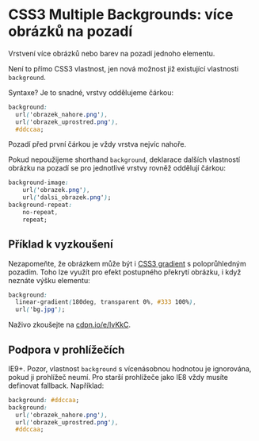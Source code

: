 CSS3 Multiple Backgrounds: více obrázků na pozadí
=================================================

Vrstvení více obrázků nebo barev na pozadí jednoho elementu.

Není to přímo CSS3 vlastnost, jen nová možnost již existující vlastnosti `background`.

Syntaxe? Je to snadné, vrstvy oddělujeme čárkou:

```css
background:
  url('obrazek_nahore.png'),
  url('obrazek_uprostred.png'),
  #ddccaa;
```

Pozadí před první čárkou je vždy vrstva nejvíc nahoře.

Pokud nepoužijeme shorthand `background`, deklarace dalších vlastností obrázku na pozadí se pro jednotlivé vrstvy rovněž oddělují čárkou:

```css
background-image:
	url('obrazek.png'),
	url('dalsi_obrazek.png');
background-repeat:
	no-repeat,
	repeat;
```

Příklad k vyzkoušení
--------------------

Nezapomeňte, že obrázkem může být i [CSS3 gradient](css3-gradients.md) s poloprůhledným pozadím. Toho lze využít pro efekt postupného překrytí obrázku, i když neznáte výšku elementu:

```css
background:
  linear-gradient(180deg, transparent 0%, #333 100%),
  url('bg.jpg');
```

Naživo zkoušejte na [cdpn.io/e/lvKkC](http://cdpn.io/e/lvKkC).


Podpora v prohlížečích
----------------------

IE9+. Pozor, vlastnost `background` s vícenásobnou hodnotou je ignorována, pokud ji prohlížeč neumí. Pro starší prohlížeče jako IE8 vždy musíte definovat fallback. Například:

```css
background: #ddccaa;
background:
  url('obrazek_nahore.png'),
  url('obrazek_uprostred.png'),
  #ddccaa;
```
